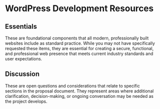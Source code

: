 # WordPress Development Resources

## Essentials

These are foundational components that all modern, professionally built websites include as standard practice. While you may not have specifically requested these items, they are essential for creating a secure, functional, and professional web presence that meets current industry standards and user expectations.

## Discussion

These are open questions and considerations that relate to specific sections in the proposal document. They represent areas where additional clarification, decision-making, or ongoing conversation may be needed as the project develops.
